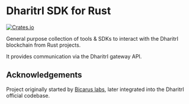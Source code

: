 # DharitrI SDK for Rust

[![Crates.io](https://img.shields.io/crates/v/dharitri-sdk)](https://crates.io/crates/dharitri-sdk)

General purpose collection of tools & SDKs to interact with the DharitrI blockchain from Rust projects.

It provides communication via the DharitrI gateway API.


## Acknowledgements

Project originally started by [Bicarus labs](https://github.com/bicarus-labs/numbat-sdk-drtrs), later integrated into the DharitrI official codebase.
